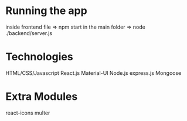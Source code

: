 # Running the app
inside frontend file => npm start
in the main folder => node ./backend/server.js

# Technologies
HTML/CSS/Javascript
React.js
Material-UI
Node.js
express.js
Mongoose

# Extra Modules
react-icons
multer
